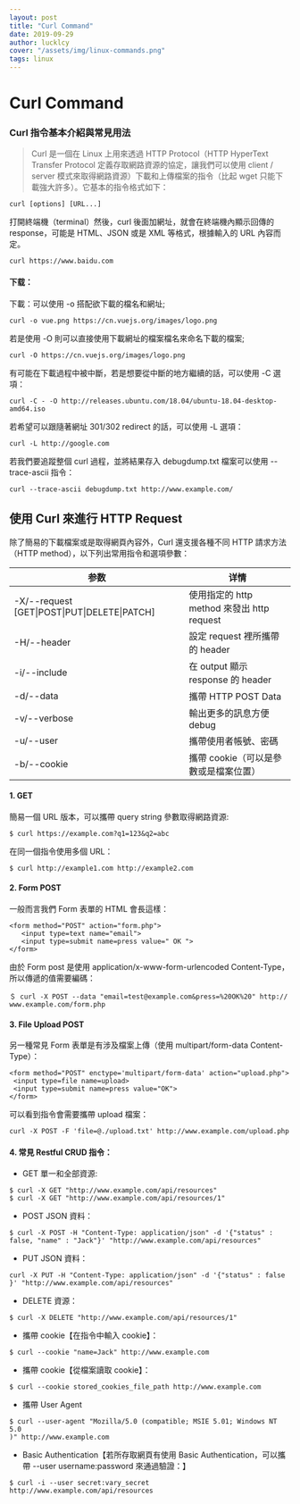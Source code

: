 ```yaml
---
layout: post
title: "Curl Command"
date: 2019-09-29
author: lucklcy
cover: "/assets/img/linux-commands.png"
tags: linux
---
```


# Curl Command

### Curl 指令基本介紹與常見用法

> Curl 是一個在 Linux 上用來透過 HTTP Protocol（HTTP HyperText Transfer Protocol 定義存取網路資源的協定，讓我們可以使用 client / server 模式來取得網路資源）下載和上傳檔案的指令（比起 wget 只能下載強大許多）。它基本的指令格式如下：

```
curl [options] [URL...]
```

打開終端機（terminal）然後，curl 後面加網址，就會在終端機內顯示回傳的 response，可能是 HTML、JSON 或是 XML 等格式，根據輸入的 URL 內容而定。

<pre><code class="language-js">curl https://www.baidu.com</code></pre>

#### 下载：

下載：可以使用 -o 搭配欲下載的檔名和網址;

<pre><code class="language-js">curl -o vue.png https://cn.vuejs.org/images/logo.png</code></pre>

若是使用 -O 則可以直接使用下載網址的檔案檔名來命名下載的檔案;

<pre><code class="language-js">curl -O https://cn.vuejs.org/images/logo.png</code></pre>

有可能在下載過程中被中斷，若是想要從中斷的地方繼續的話，可以使用 -C 選項：

<pre><code class="language-js">curl -C - -O http://releases.ubuntu.com/18.04/ubuntu-18.04-desktop-
amd64.iso</code></pre>

若希望可以跟隨著網址 301/302 redirect 的話，可以使用 -L 選項：

<pre><code class="language-js">curl -L http://google.com</code></pre>

若我們要追蹤整個 curl 過程，並將結果存入 debugdump.txt 檔案可以使用 --trace-ascii 指令：

<pre><code class="language-js">curl --trace-ascii debugdump.txt http://www.example.com/</code></pre>

## 使用 Curl 來進行 HTTP Request

除了簡易的下載檔案或是取得網頁內容外，Curl 還支援各種不同 HTTP 請求方法（HTTP method），以下列出常用指令和選項參數：

| 参数                                         | 详情                                       |
| -------------------------------------------- | ------------------------------------------ |
| -X/--request [GET\|POST\|PUT\|DELETE\|PATCH] | 使用指定的 http method 來發出 http request |
| -H/--header                                  | 設定 request 裡所攜帶的 header             |
| -i/--include                                 | 在 output 顯示 response 的 header          |
| -d/--data                                    | 攜帶 HTTP POST Data                        |
| -v/--verbose                                 | 輸出更多的訊息方便 debug                   |
| -u/--user                                    | 攜帶使用者帳號、密碼                       |
| -b/--cookie                                  | 攜帶 cookie（可以是參數或是檔案位置）      |

#### 1. GET

簡易一個 URL 版本，可以攜帶 query string 參數取得網路資源:

<pre><code class="language-js">$ curl https://example.com?q1=123&q2=abc</code></pre>

在同一個指令使用多個 URL：

<pre><code class="language-js">$ curl http://example1.com http://example2.com</code></pre>

#### 2. Form POST

一般而言我們 Form 表單的 HTML 會長這樣：

<pre><code class="language-js">&lt;form method="POST" action="form.php"&gt;
   &lt;input type=text name="email"&gt;
   &lt;input type=submit name=press value=" OK "&gt;
&lt;/form&gt;</code></pre>

由於 Form post 是使用 application/x-www-form-urlencoded Content-Type，所以傳遞的值需要編碼：

<pre><code class="language-js">＄ curl -X POST --data "email=test@example.com&press=%20OK%20" http://
www.example.com/form.php</code></pre>

#### 3. File Upload POST

另一種常見 Form 表單是有涉及檔案上傳（使用 multipart/form-data Content-Type）：

<pre><code class="language-js">&lt;form method="POST" enctype='multipart/form-data' action="upload.php"&gt;
 &lt;input type=file name=upload&gt;
 &lt;input type=submit name=press value="OK"&gt;
&lt;/form&gt;</code></pre>

可以看到指令會需要攜帶 upload 檔案：

<pre><code class="language-js">curl -X POST -F 'file=@./upload.txt' http://www.example.com/upload.php</code></pre>

#### 4. 常見 Restful CRUD 指令：

- GET 單一和全部資源:

<pre><code class="language-js">$ curl -X GET "http://www.example.com/api/resources"
$ curl -X GET "http://www.example.com/api/resources/1"</code></pre>

- POST JSON 資料：

<pre><code class="language-js">$ curl -X POST -H "Content-Type: application/json" -d '{"status" : 
false, "name" : "Jack"}' "http://www.example.com/api/resources"</code></pre>

- PUT JSON 資料：

<pre><code class="language-js">curl -X PUT -H "Content-Type: application/json" -d '{"status" : false 
}' "http://www.example.com/api/resources"</code></pre>

- DELETE 資源：

<pre><code class="language-js">$ curl -X DELETE "http://www.example.com/api/resources/1"</code></pre>

- 攜帶 cookie【在指令中輸入 cookie】：

<pre><code class="language-js">$ curl --cookie "name=Jack" http://www.example.com</code></pre>

- 攜帶 cookie【從檔案讀取 cookie】：

<pre><code class="language-js">$ curl --cookie stored_cookies_file_path http://www.example.com</code></pre>

- 攜帶 User Agent

<pre><code class="language-js">$ curl --user-agent "Mozilla/5.0 (compatible; MSIE 5.01; Windows NT 5.0
)" http://www.example.com</code></pre>

- Basic Authentication【若所存取網頁有使用 Basic Authentication，可以攜帶 --user username:password 來通過驗證：】

<pre><code class="language-js">$ curl -i --user secret:vary_secret http://www.example.com/api/resources</code></pre>

